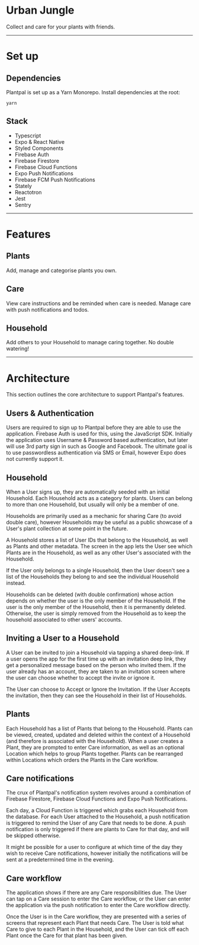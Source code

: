 # Urban Jungle

Collect and care for your plants with friends.

---

# Set up

## Dependencies

Plantpal is set up as a Yarn Monorepo. Install dependencies at the root:

```
yarn
```

## Stack

- Typescript
- Expo & React Native
- Styled Components
- Firebase Auth
- Firebase Firestore
- Firebase Cloud Functions
- Expo Push Notifications
- Firebase FCM Push Notifications
- Stately
- Reactotron
- Jest
- Sentry

---

# Features

## Plants

Add, manage and categorise plants you own.

## Care

View care instructions and be reminded when care is needed. Manage care with push notifications and todos.

## Household

Add others to your Household to manage caring together. No double watering!

---

# Architecture

This section outlines the core architecture to support Plantpal's features.

## Users & Authentication

Users are required to sign up to Plantpal before they are able to use the application. Firebase Auth is used for this, using the JavaScript SDK. Initially the application uses Username & Password based authentication, but later will use 3rd party sign in such as Google and Facebook. The ultimate goal is to use passwordless authentication via SMS or Email, however Expo does not currently support it.

## Household

When a User signs up, they are automatically seeded with an initial Household. Each Household acts as a category for plants. Users can belong to more than one Household, but usually will only be a member of one.

Households are primarily used as a mechanic for sharing Care (to avoid double care), however Households may be useful as a public showcase of a User's plant collection at some point in the future.

A Household stores a list of User IDs that belong to the Household, as well as Plants and other metadata. The screen in the app lets the User see which Plants are in the Household, as well as any other User's associated with the Household.

If the User only belongs to a single Household, then the User doesn't see a list of the Households they belong to and see the individual Household instead.

Households can be deleted (with double confirmation) whose action depends on whether the user is the only member of the Household. If the user is the only member of the Household, then it is permanently deleted. Otherwise, the user is simply removed from the Household as to keep the household associated to other users' accounts.

## Inviting a User to a Household

A User can be invited to join a Household via tapping a shared deep-link. If a user opens the app for the first time up with an invitation deep link, they get a personalized message based on the person who invited them. If the user already has an account, they are taken to an invitation screen where the user can choose whether to accept the invite or ignore it.

The User can choose to Accept or Ignore the Invitation. If the User Accepts the invitation, then they can see the Household in their list of Households.

## Plants

Each Household has a list of Plants that belong to the Household. Plants can be viewed, created, updated and deleted within the context of a Household (and therefore is associated with the Household). When a user creates a Plant, they are prompted to enter Care information, as well as an optional Location which helps to group Plants together. Plants can be rearranged within Locations which orders the Plants in the Care workflow.

## Care notifications

The crux of Plantpal's notification system revolves around a combination of Firebase Firestore, Firebase Cloud Functions and Expo Push Notifications.

Each day, a Cloud Function is triggered which grabs each Household from the database. For each User attached to the Household, a push notification is triggered to remind the User of any Care that needs to be done. A push notification is only triggered if there are plants to Care for that day, and will be skipped otherwise.

It might be possible for a user to configure at which time of the day they wish to receive Care notifications, however initially the notifications will be sent at a predetermined time in the evening.

## Care workflow

The application shows if there are any Care responsibilities due. The User can tap on a Care session to enter the Care workflow, or the User can enter the application via the push notification to enter the Care workflow directly.

Once the User is in the Care workflow, they are presented with a series of screens that represent each Plant that needs Care. The User is told what Care to give to each Plant in the Household, and the User can tick off each Plant once the Care for that plant has been given.
